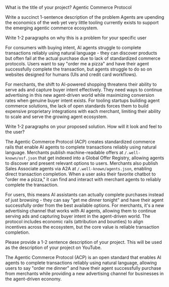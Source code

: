What is the title of your project?
Agentic Commerce Protocol

Write a succinct 1-sentence description of the problem
Agents are upending the economics of the web yet very little tooling currently exists to support the emerging agentic commerce ecosystem.

Write 1-2 paragraphs on why this is a problem for your specific user
 
For consumers with buying intent, AI agents struggle to complete transactions reliably using natural language - they can discover products but often fail at the actual purchase due to lack of standardized commerce protocols. Users want to say "order me a pizza" and have their agent successfully complete the transaction, but agents struggle to do so on websites designed for humans (UIs and credit card workflows).

For merchants, the shift to AI-powered shopping threatens their ability to serve ads and capture buyer intent effectively. They need ways to continue advertising in this new agent-driven world while maximizing conversion rates when genuine buyer intent exists. For tooling startups building agent commerce solutions, the lack of open standards forces them to build expensive proprietary integrations with each merchant, limiting their ability to scale and serve the growing agent ecosystem.

Write 1-2 paragraphs on your proposed solution. How will it look and feel to the user?

The Agentic Commerce Protocol (ACP) creates standardized commerce rails that enable AI agents to complete transactions reliably using natural language. Merchants publish machine-readable offers at `/.well-known/osf.json` that get indexed into a Global Offer Registry, allowing agents to discover and present relevant options to users. Merchants also publish Sales Associate agents via A2A  at `/.well-known/agents.json`, enabling direct transaction completion. When a user asks their favorite chatbot to "order me a pizza," it can find and interact with merchant agents to reliably complete the transaction.

For users, this means AI assistants can actually complete purchases instead of just browsing - they can say "get me dinner tonight" and have their agent successfully order from the best available options. For merchants, it's a new advertising channel that works with AI agents, allowing them to continue serving ads and capturing buyer intent in the agent-driven world. The protocol includes economic rails (attribution and bounties) to align incentives across the ecosystem, but the core value is reliable transaction completion.

Please provide a 1-2 sentence description of your project.
This will be used as the description of your project on YouTube.

The Agentic Commerce Protocol (ACP) is an open standard that enables AI agents to complete transactions reliably using natural language, allowing users to say "order me dinner" and have their agent successfully purchase from merchants while providing a new advertising channel for businesses in the agent-driven economy.
